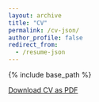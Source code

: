 ```yaml
---
layout: archive
title: "CV"
permalink: /cv-json/
author_profile: false
redirect_from:
  - /resume-json
---
```


{% include base_path %}


<div class="cv-download-links">
  <a href="{{ base_path }}/files/JI_CV_September.pdf" class="btn btn--primary">Download CV as PDF</a>
</div>

